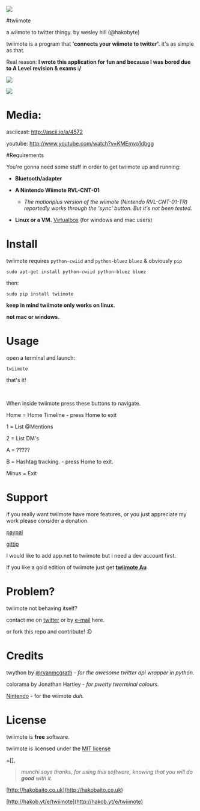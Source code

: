 ![](https://pbs.twimg.com/media/BBCxQoPCAAE7gSW.gif)

#twiimote


a wiimote to twitter thingy.
by wesley hill (@hakobyte)

twiimote is a program that **'connects your wiimote to twitter'.**
it's as simple as that.

Real reason: **I wrote this application for fun and because I was bored due to A Level revision & exams :/**

![](http://www.hakobaito.co.uk/content/twiimote_1376196174_sd.png)

![](http://www.hakobaito.co.uk/content/vHD3l6WvgOHtXUYho0S7t0ixzGMYzU9owcbuTY8EiAtDO1bWFu5GpPpBcLnekwL.gif)

Media:
===============
asciicast:
http://ascii.io/a/4572

youtube:
http://www.youtube.com/watch?v=KMEmvo1dbgg

#Requirements

You're gonna need some stuff in order to get
twiimote up and running:

+ **Bluetooth/adapter**

+ **A Nintendo Wiimote RVL-CNT-01**

	+ _The motionplus version of the wiimote (Nintendo RVL-CNT-01-TR) reportedly works through the 'sync' button. But it's not been tested._

+ **Linux or a VM.** [Virtualbox]() (for windows and mac users)


Install
===============

twiimote requires ```python-cwiid``` and ```python-bluez``` ```bluez``` & obviously ```pip```

    sudo apt-get install python-cwiid python-bluez bluez

then:

    sudo pip install twiimote

**keep in mind twiimote only works on linux.**

**not mac or windows.**


Usage
===============
open a terminal and launch:

	twiimote 

that's it!

<br />

When inside twiimote press these buttons to navigate.
                                                                          
Home = Home Timeline - press Home to exit  

1 = List @Mentions 
          
2 = List DM's    
                 
A = ?????        

B = Hashtag tracking. - press Home to exit.

Minus = Exit 


Support
===============
if you really want twiimote have more features, or you just appreciate my work please consider a donation.

[paypal](https://www.paypal.com/cgi-bin/webscr?cmd=_s-xclick&hosted_button_id=6MUNXZRW3N24Q)

[gittip](http://www.gittip.com/hako)

I would like to add app.net to twiimote but I need a dev account first.

If you like a gold edition of twiimote just get **<a href="http://gum.co/twiimoteau">twiimote Au</a> <script type="text/javascript" src="https://gumroad.com/js/gumroad.js"></script>**


Problem?
===============
twiimote not behaving itself?

contact me on [twitter](https://twitter.com/hakobyte) or by [e-mail](hakobyte@gmail.com) here.

or fork this repo and contribute! :D


Credits
===============
twython by [@ryanmcgrath](https://twitter.com/ryanmcgrath) - _for the awesome twitter api wrapper in python._

colorama by Jonathan Hartley - _for pwetty twerminal colours._

[Nintendo](https://nintendo.com) - for the wiimote _duh._



License
===============
twiimote is **free** software.

twiimote is licensed under the [MIT license](http://opensource.org/licenses/MIT)

=[],

 > _munchi says thanks, for using this software, knowing that you will do **good** with it._	

[http://hakobaito.co.uk](http://hakobaito.co.uk)


[http://hakob.yt/e/twiimote](http://hakob.yt/e/twiimote)
